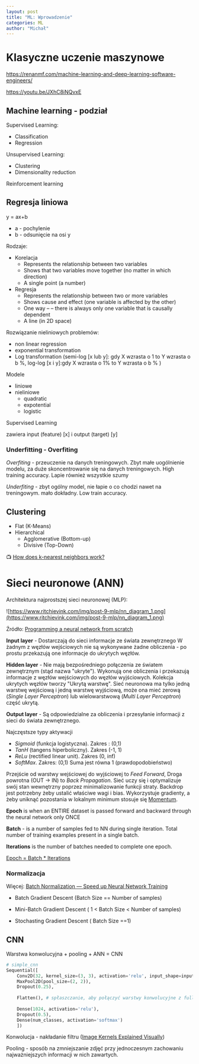 ```yaml
---
layout: post
title: "ML: Wprowadzenie"
categories: ML
author: "Michał"
---
```




# Klasyczne uczenie maszynowe

https://renanmf.com/machine-learning-and-deep-learning-software-engineers/

https://youtu.be/JXhC8iNQvxE


## Machine learning - podział

Supervised Learning:

- Classification
- Regression

Unsupervised Learning:

- Clustering
- Dimensionality reduction

Reinforcement learning





## Regresja liniowa

y = ax+b

- a - pochylenie
- b - odsunięcie na osi y

Rodzaje:

- Korelacja
  - Represents the relationship between two variables
  - Shows that two variables move together (no matter in which direction)
  - A single point (a number)
- Regresja
  - Represents the relationship between two or more variables
  - Shows cause and effect (one variable is affected by the other)
  - One way – – there is always only one variable that is causally dependent
  - A line (in 2D space)



Rozwiązanie nieliniowych problemów:

- non linear regression
- exponential transformation
- Log transformation (semi-log [x lub y]: gdy X wzrasta o 1 to Y wzrasta o b %, log-log [x i y]:gdy X wzrasta o 1% to Y wzrasta o b % )



Modele

- liniowe
- nieliniowe
  - quadratic
  - expotential
  - logistic

Supervised Learning

zawiera input (feature) [x] i output (target) [y]



### Underfitting - Overfiting

*Overfiting* - przeuczenie na danych treningowych. Zbyt małe uogólnienie modelu, za duże skoncentrowanie się na danych treningowych. High training accuracy. Lapie również wszystkie szumy

*Underfiting* - zbyt ogólny model, nie łapie o co chodzi nawet na treningowym. mało dokładny. Low train accuracy.  



## Clustering

- Flat (K-Means)
- Hierarchical
  - Agglomerative (Bottom-up)
  - Divisive (Top-Down)

📺 [How does k-nearest neighbors work?](https://www.youtube.com/watch?v=0p0o5cmgLdE)



# Sieci neuronowe (ANN)

Architektura najprostszej sieci neuronowej (MLP):

![https://www.ritchievink.com/img/post-9-mlp/nn_diagram_1.png](https://www.ritchievink.com/img/post-9-mlp/nn_diagram_1.png)

Źródło: [Programming a neural network from scratch](https://www.ritchievink.com/blog/2017/07/10/programming-a-neural-network-from-scratch/)

**Input layer** - Dostarczają do sieci informacje ze świata zewnętrznego W żadnym z węzłów wejściowych nie są wykonywane żadne obliczenia - po prostu przekazują one informacje do ukrytych węzłów.

**Hidden layer** - Nie mają bezpośredniego połączenia ze światem zewnętrznym (stąd nazwa "ukryte"). Wykonują one obliczenia i przekazują informacje z węzłów wejściowych do węzłów wyjściowych. Kolekcja ukrytych węzłów tworzy "Ukrytą warstwę". Sieć neuronowa ma tylko jedną warstwę wejściową i jedną warstwę wyjściową, może ona mieć zerową (*Single Layer Perceptron*) lub wielowarstwową (*Multi Layer Perceptron*) część ukrytą.

**Output layer** - Są odpowiedzialne za obliczenia i przesyłanie informacji z sieci do świata zewnętrznego.

Najczęstsze typy aktywacji

- *Sigmoid* (funkcja logistyczna). Zakres : (0,1) 
- *TanH* (tangens hiperboliczny). Zakres (-1, 1)
- *ReLu* (rectified linear unit). Zakres (0, inf)
- *SoftMax*. Zakres:  (0,1) Suma jest równa 1 (prawdopodobieństwo)

Przejście od warstwy wejściowej do wyjściowej to *Feed Forward*, Droga powrotna (OUT -> IN)  to *Back Propagation*. Sieć uczy się i optymalizuje swój stan wewnętrzny poprzez minimalizowanie funkcji straty.  Backdrop jest potrzebny żeby ustalić właściwe wagi i bias. Wykorzystuje gradienty, a żeby uniknąć pozostania w lokalnym minimum stosuje się [Momentum](https://distill.pub/2017/momentum/).

**Epoch** is when an ENTIRE dataset is passed forward and backward through the neural network only ONCE

**Batch** - is a number of samples fed to NN during single iteration. Total number of training examples present in a single batch. 

**Iterations** is the number of batches needed to complete one epoch.

[Epoch = Batch * Iterations](https://towardsdatascience.com/epoch-vs-iterations-vs-batch-size-4dfb9c7ce9c9)

### Normalizacja

Więcej: [Batch Normalization — Speed up Neural Network Training](https://medium.com/@ilango100/batch-normalization-speed-up-neural-network-training-245e39a62f85)

- Batch Gradient Descent  (Batch Size == Number of samples) 

- Mini-Batch Gradient Descent  ( 1 < Batch Size < Number of samples)

- Stochasting Gradient Descent ( Batch Size ==1)



## CNN

Warstwa konwolucyjna + pooling + ANN = CNN

```python
# simple_cnn
Sequential([
	Conv2D(32, kernel_size=(3, 3), activation='relu', input_shape=input_shape),
	MaxPool2D(pool_size=(2, 2)),
	Dropout(0.25), 
       
	Flatten(), # spłaszczanie, aby połączyć warstwy konwolucyjne z fully connected layers
        
	Dense(1024, activation='relu'),
	Dropout(0.5),
	Dense(num_classes, activation='softmax')
    ])
```



Konwolucja - nakładanie filtru ([Image Kernels Explained Visually](https://setosa.io/ev/image-kernels/))

Pooling - sposób na  zmniejszanie zdjęć przy jednoczesnym zachowaniu najważniejszych informacji w nich zawartych.



